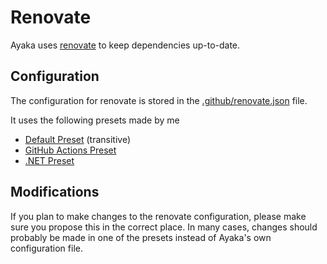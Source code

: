 # Renovate

Ayaka uses [renovate](https://www.mend.io/renovate/) to keep dependencies up-to-date.

## Configuration

The configuration for renovate is stored in the [.github/renovate.json](https://github.com/Xzelsius/Ayaka/blob/main/.github/renovate.json) file.

It uses the following presets made by me

* [Default Preset](https://github.com/Xzelsius/renovate-config/blob/main/default.json) (transitive)
* [GitHub Actions Preset](https://github.com/Xzelsius/renovate-config/blob/main/github-actions.json)
* [.NET Preset](https://github.com/Xzelsius/renovate-config/blob/main/dotnet.json)

## Modifications

If you plan to make changes to the renovate configuration, please make sure you propose this in the correct place. In many cases, changes should probably be made in one of the presets instead of Ayaka's own configuration file.

